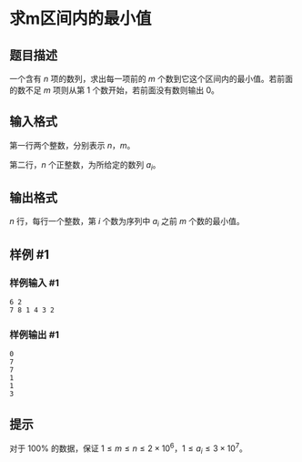 # 求m区间内的最小值

## 题目描述

一个含有 $n$ 项的数列，求出每一项前的 $m$ 个数到它这个区间内的最小值。若前面的数不足 $m$ 项则从第 $1$ 个数开始，若前面没有数则输出 $0$。

## 输入格式

第一行两个整数，分别表示 $n$，$m$。

第二行，$n$ 个正整数，为所给定的数列 $a_i$。

## 输出格式

$n$ 行，每行一个整数，第 $i$ 个数为序列中 $a_i$ 之前 $m$ 个数的最小值。

## 样例 #1

### 样例输入 #1

```
6 2
7 8 1 4 3 2
```

### 样例输出 #1

```
0
7
7
1
1
3
```

## 提示

对于 $100\%$ 的数据，保证 $1\le m\le n\le2\times10^6$，$1\le a_i\le3\times10^7$。